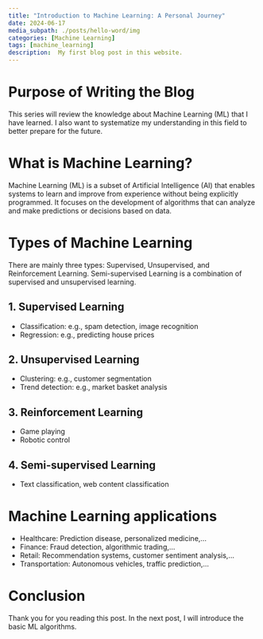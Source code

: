 ```yaml
---
title: "Introduction to Machine Learning: A Personal Journey"
date: 2024-06-17
media_subpath: ./posts/hello-word/img
categories: [Machine Learning]
tags: [machine_learning]
description:  My first blog post in this website.
---
```

# Purpose of Writing the Blog
This series will review the knowledge about Machine Learning (ML) that I have learned. I also want to systematize my understanding in this field to better prepare for the future.

# What is Machine Learning?
Machine Learning (ML) is a subset of Artificial Intelligence (AI) that enables systems to learn and improve from experience without being explicitly programmed. It focuses on the development of algorithms that can analyze and make predictions or decisions based on data.

# Types of Machine Learning
There are mainly three types: Supervised, Unsupervised, and Reinforcement Learning. Semi-supervised Learning is a combination of supervised and unsupervised learning.

## 1. Supervised Learning
- Classification: e.g., spam detection, image recognition
- Regression: e.g., predicting house prices

## 2. Unsupervised Learning
- Clustering: e.g., customer segmentation
- Trend detection: e.g., market basket analysis

## 3. Reinforcement Learning
- Game playing
- Robotic control

## 4. Semi-supervised Learning
- Text classification, web content classification

# Machine Learning applications
- Healthcare: Prediction disease, personalized medicine,...
- Finance: Fraud detection, algorithmic trading,...
- Retail: Recommendation systems, customer sentiment analysis,...
- Transportation: Autonomous vehicles, traffic prediction,...

# Conclusion
Thank you for you reading this post. In the next post, I will introduce the basic ML algorithms.